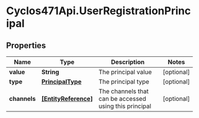 # Cyclos471Api.UserRegistrationPrincipal

## Properties
Name | Type | Description | Notes
------------ | ------------- | ------------- | -------------
**value** | **String** | The principal value | [optional] 
**type** | [**PrincipalType**](PrincipalType.md) | The principal type | [optional] 
**channels** | [**[EntityReference]**](EntityReference.md) | The channels that can be accessed using this principal | [optional] 



